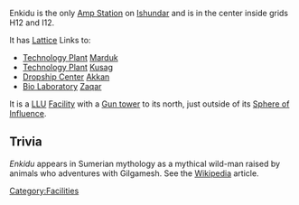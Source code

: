 Enkidu is the only [Amp Station](Amp_Station.md "wikilink") on
[Ishundar](Ishundar.md "wikilink") and is in the center inside grids H12
and I12.

It has [Lattice](Lattice.md "wikilink") Links to:

- [Technology Plant](Technology_Plant.md "wikilink")
  [Marduk](Marduk.md "wikilink")
- [Technology Plant](Technology_Plant.md "wikilink")
  [Kusag](Kusag.md "wikilink")
- [Dropship Center](Dropship_Center.md "wikilink")
  [Akkan](Akkan.md "wikilink")
- [Bio Laboratory](Bio_Laboratory.md "wikilink")
  [Zaqar](Zaqar.md "wikilink")

It is a [LLU](LLU.md "wikilink") [Facility](Facility.md "wikilink") with a
[Gun tower](Gun_tower.md "wikilink") to its north, just outside of its
[Sphere of Influence](SOI.md "wikilink").

## Trivia

_Enkidu_ appears in Sumerian mythology as a mythical wild-man raised by
animals who adventures with Gilgamesh. See the
[Wikipedia](http://en.wikipedia.org/wiki/Enkidu) article.

[Category:Facilities](Category:Facilities.md "wikilink")
